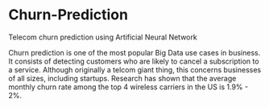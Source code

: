 # Churn-Prediction
Telecom churn prediction using Artificial Neural Network


Churn prediction is one of the most popular Big Data use cases in business. It consists of detecting customers who are likely to cancel a subscription to a service. Although originally a telcom giant thing, this concerns businesses of all sizes, including startups. Research has shown that the average monthly churn rate among the top 4 wireless carriers in the US is 1.9% - 2%.
